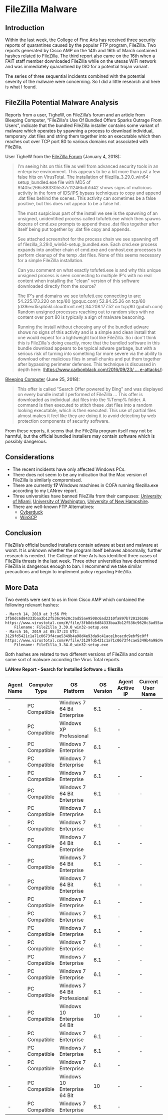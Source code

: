 # FileZilla Malware

## Introduction

Within the last week, the College of Fine Arts has received three security reports of quarantines caused by the popular FTP program, FileZilla. Two reports generated by Cisco AMP on the 14th and 16th of March contained hashes related to FileZilla. The third report also came on the 16th when a FAIT staff member downloaded FileZilla while on the utexas WiFi network and was immediately quarantined by ISO for a potential trojan variant. 

The series of three sequential incidents combined with the potential severity of the malware were concerning. So I did a little research and here is what I found. 

## FileZilla Potential Malware Analysis

Reports from a user, TigheW, on FileZilla’s forum and an article from Bleeping Computer, “FileZilla's Use Of Bundled Offers Sparks Outrage From Users”, indicate that the bundled FileZilla installer contains some variant of malware which operates by spawning a process to download individual, temporary .dat files and string them together into an executable which then reaches out over TCP port 80 to various domains not associated with FileZilla. 

User TigheW from the [FileZilla Forum](https://forum.filezilla-project.org/viewtopic.php?t=48441) (January 4, 2018): 

> I'm seeing hits on this file as well from advanced security tools in an enterprise environment. This appears to be a bit more than just a few false hits on VirusTotal. The installation of filezilla_3.29.0_win64-setup_bundled.exe file with MD5 of 9f405c266c883305537c11246bdb1d42 shows signs of malicious activity in the form of IDS/IPS bypass techniques to copy and append .dat files behind the scenes. This activity can sometimes be a false positive, but this does not appear to be a false hit.
> 
> The most suspicious part of the install we see is the spawning of an unsigned, unidentified process called tofufeti.exe which then spawns dozens of cmd.exe prompts to append these .dat files together after itself being put together by .dat file copy and appends.
> 
> See attached screenshot for the process chain we see spawning off of filezilla_3.29.0_win64-setup_bundled.exe. Each cmd.exe process expands into another chain of cmd.exe and conhost.exe processes to perform cleanup of the temp .dat files. None of this seems necessary for a simple FileZilla installation.
> 
> Can you comment on what exactly tofufeti.exe is and why this unique unsigned process is seen connecting to multiple IP's with no real content when installing the "clean" version of this software downloaded directly from the source?
> 
> The IP's and domains we see tofufeti.exe connecting to are:
>      54.225.173.220 on tcp/80 (goquc.com)
>      52.84.25.26 on tcp/80 (d39ievd5spb5kl.cloudfront.net)
>      34.208.177.52 on tcp/80 (gubuh.com)
> Random unsigned processes reaching out to random sites with no content over port 80 is typically a sign of malware beaconing.
> 
> Running the install without choosing any of the bundled adware shows no signs of this activity and is a simple and clean install that one would expect for a lightweight tool like FileZilla. So i don't think this is FileZilla's doing exactly, more that the bundled software in this bundle download appears to be typical adware garbage, but with a serious risk of turning into something far more severe via the ability to download other malicious files in small chunks and put them together after bypassing perimeter defenses. This technique is discussed in depth here: ([https://www.carbonblack.com/2016/09/23/ ... e-attacks/](https://www.carbonblack.com/2016/09/23/security-advisory-variants-well-known-adware-families-discovered-include-sophisticated-obfuscation-techniques-previously-associated-nation-state-attacks/))

[Bleeping Computer](https://www.bleepingcomputer.com/news/security/filezillas-use-of-bundled-offers-sparks-outrage-from-users/) (June 25, 2018): 

> This offer is called "Search Offer powered by Bing" and was displayed on every bundle install I performed of FileZilla … This offer is downloaded as individual .dat files into the %Temp% folder. A command is then executed to stitch these .dat files into a random looking executable, which is then executed.  This use of partial files almost makes it feel like they are doing it to avoid detecting by web protection components of security software.

From these reports, it seems that the FileZilla program itself may not be harmful, but the official bundled installers may contain software which is possibly dangerous. 

## Considerations
- The recent incidents have only affected Windows PCs. 
- There does not seem to be any indication that the Mac version of FileZilla is similarly compromised. 
- There are currently **17** Windows machines in COFA running filezilla.exe according to my LANrev report. 
- Three universities have banned FileZilla from their campuses: [University of Miami](https://security.it.miami.edu/stay-safe/sec-articles/filezilla-issues/index.html), [University of Washington](https://ciso.uw.edu/2018/07/18/filezilla-vulnerability/), [University of New Hampshire](https://www.unh.edu/it/news/2018/09/security-alert-filezilla-is-not-safe-for-use). 
- There are well-known FTP Alternatives: 
    - [Cyberduck](https://cyberduck.io/)
    - [WinSCP](https://winscp.net/eng/index.php)
## Conclusion

FileZilla’s official bundled installers contain adware at best and malware at worst. It is unknown whether the program itself behaves abnormally, further research is needed. The College of Fine Arts has identified three cases of FileZilla threats in the last week. Three other universities have determined FileZilla is dangerous enough to ban. I recommend we take similar precautions and begin to implement policy regarding FileZilla. 

## More Data

Two events were sent to us in from Cisco AMP which contained the following relevant hashes: 

    - March 14, 2019 at 3:56 PM: 3fb8dc6d84333baa3b12f536c9620c3ad55ae9508c6ad2310fa897b720126186 https://www.virustotal.com/#/file/3fb8dc6d84333baa3b12f536c9620c3ad55ae9508c6ad2310fa897b720126186/detection
        Filename: FileZilla_3.39.0_win32-setup.exe
    - March 16, 2019 at 05:37:23 UTC: 3129fd5421c1a71c0673f4cae5349b4a98d4e93da9c41ace1bcacdc9ebf9c0ff https://www.virustotal.com/#/file/3129fd5421c1a71c0673f4cae5349b4a98d4e93da9c41ace1bcacdc9ebf9c0ff/detection
        Filename: FileZilla_3.34.0_win32-setup.exe

Both hashes are related to two different versions of FileZilla and contain some sort of malware according the Virus Total reports. 

**LANrev Report - Search for Installed Software = filezilla** 

| **Agent Name** | **Computer Type** | **OS Platform**               | **OS Version** | **Agent Acitive IP** | **Current User Name** | **Installed Software** |
| -------------- | ----------------- | ----------------------------- | -------------- | -------------------- | --------------------- | ---------------------- |
| -              | PC Compatible     | Windows 7 64 Bit Enterprise   | 6.1            | -                    | -                     | filezilla.exe          |
| -              | PC Compatible     | Windows XP Professional       | 5.1            | -                    |                       | filezilla.exe          |
| -              | PC Compatible     | Windows 7 Enterprise          | 6.1            | -                    |                       | filezilla.exe          |
| -              | PC Compatible     | Windows 7 Enterprise          | 6.1            |                      |                       | filezilla.exe          |
| -              | PC Compatible     | Windows 7 Enterprise          | 6.1            | -                    | -                     | filezilla.exe          |
| -              | PC Compatible     | Windows 7 64 Bit Enterprise   | 6.1            | -                    | -                     | filezilla.exe          |
| -              | PC Compatible     | Windows 7 Enterprise          | 6.1            |                      |                       | filezilla.exe          |
| -              | PC Compatible     | Windows 7 Enterprise          | 6.1            | -                    | -                     | filezilla.exe          |
| -              | PC Compatible     | Windows 7 64 Bit Enterprise   | 6.1            | -                    | -                     | filezilla.exe          |
| -              | PC Compatible     | Windows 7 64 Bit Enterprise   | 6.1            | -                    | -                     | filezilla.exe          |
| -              | PC Compatible     | Windows 7 64 Bit Enterprise   | 6.1            | -                    | -                     | filezilla.exe          |
| -              | PC Compatible     | Windows 7 Enterprise          | 6.1            | -                    | -                     | filezilla.exe          |
| -              | PC Compatible     | Windows 7 Enterprise          | 6.1            | -                    |                       | filezilla.exe          |
| -              | PC Compatible     | Windows 7 Enterprise          | 6.1            | -                    | -                     | filezilla.exe          |
| -              | PC Compatible     | Windows 7 Enterprise          | 6.1            | -                    | -                     | filezilla.exe          |
| -              | PC Compatible     | Windows 7 Enterprise          | 6.1            | -                    | -                     | filezilla.exe          |
| -              | PC Compatible     | Windows 7 Enterprise          | 6.1            | -                    | -                     | filezilla.exe          |
| -              | PC Compatible     | Windows 7 64 Bit Professional | 6.1            | -                    | -                     | filezilla.exe          |
| -              | PC Compatible     | Windows 10 Enterprise 64 Bit  | 10             | -                    | -                     | filezilla.exe          |
| -              | PC Compatible     | Windows 7 Enterprise          | 6.1            | -                    | -                     | filezilla.exe          |
| -              | PC Compatible     | Windows 7 Enterprise          | 6.1            | -                    | -                     | filezilla.exe          |
| -              | PC Compatible     | Windows 7 Enterprise          | 6.1            | -                    |                       | filezilla.exe          |
| -              | PC Compatible     | Windows 10 Enterprise 64 Bit  | 10             | -                    | -                     | filezilla.exe          |
| -              | PC Compatible     | Windows 7 Enterprise          | 6.1            | -                    |                       | filezilla.exe          |



